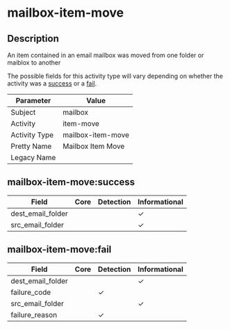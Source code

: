 mailbox-item-move
=================

Description
-----------
An item contained in an email mailbox was moved from one folder or maiblox to another

The possible fields for this activity type will vary depending on whether the activity was a [success](#mailbox-item-movesuccess) or a [fail](#mailbox-item-movefail).

| Parameter     | Value             |
| ------------- | ----------------- |
| Subject       | mailbox           |
| Activity      | item-move         |
| Activity Type | mailbox-item-move |
| Pretty Name   | Mailbox Item Move |
| Legacy Name   |                   |

mailbox-item-move:success
-------------------------

| Field             | Core | Detection | Informational |
| ----------------- | ---- | --------- | ------------- |
| dest_email_folder |      |           | &#10003;      |
| src_email_folder  |      |           | &#10003;      |

mailbox-item-move:fail
----------------------

| Field             | Core | Detection | Informational |
| ----------------- | ---- | --------- | ------------- |
| dest_email_folder |      |           | &#10003;      |
| failure_code      |      | &#10003;  |               |
| src_email_folder  |      |           | &#10003;      |
| failure_reason    |      | &#10003;  |               |